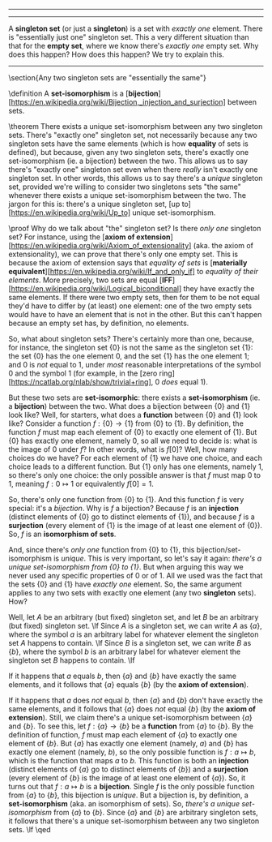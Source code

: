 <!-- py miatex2html.py set_theory03.md  # Output html file (same name)! -->

---------------------------------------------------------------------------------------------------
<!--
\title_page The singleton set is unique
\title_article The singleton set is unique up to unique set-isomorphism
\category0 Set theory
\category1 Zermelo-Fraenkel with Choice
\category2 Functions
\category3 Bijections
-->

---------------------------------------------------------------------------------------------------
A **singleton set** (or just a **singleton**) is a set with *exactly one* element. There is "essentially just one" singleton set.
This a very different situation than that for the **empty set**, where we know there's *exactly one* empty set.
Why does this happen? How does this happen? We try to explain this.

---------------------------------------------------------------------------------------------------
\section{Any two singleton sets are "essentially the same"}

\definition A **set-isomorphism** is a
[**bijection**][https://en.wikipedia.org/wiki/Bijection,_injection_and_surjection]
between sets.

\theorem There exists a unique set-isomorphism between any two singleton sets.
There's "exactly one" singleton set, not necessarily because any two singleton sets have the same elements
(which is how **equality** of sets is defined),
but because, given any two singleton sets, there's exactly one set-isomorphism (ie. a bijection) between the two.
This allows us to say there's "exactly one" singleton set even when there *really* isn't exactly one singleton set.
In other words, this allows us to say there's a *unique* singleton set,
provided we're willing to consider two singletons sets "the same" whenever there exists a unique set-isomorphism between the two.
The jargon for this is: there's a unique singleton set,
[up to][https://en.wikipedia.org/wiki/Up_to]
unique set-isomorphism.

\proof Why do we talk about "the" singleton set? Is there *only one* singleton set?
For instance, using the
[**axiom of extension**][https://en.wikipedia.org/wiki/Axiom_of_extensionality]
(aka. the axiom of extensionality), we can prove that there's only one empty set.
This is because the axiom of extension says that *equality of sets* is
[**materially equivalent**][https://en.wikipedia.org/wiki/If_and_only_if]
to *equality of their elements*. More precisely, two sets are equal
[**IFF**][https://en.wikipedia.org/wiki/Logical_biconditional]
they have exactly the same elements.
If there were two empty sets, then for them to be not equal they'd have to differ by (at least) one element:
one of the two empty sets would have to have an element that is not in the other.
But this can't happen because an empty set has, by definition, no elements.

So, what about singleton sets? There's certainly more than one,
because, for instance, the singleton set $\{0\}$ is not the same as the singleton set $\{1\}$:
the set $\{0\}$ has the one element $0$, and the set $\{1\}$ has the one element $1$;
and $0$ is *not* equal to $1$, under *most* reasonable interpretations of the symbol $0$ and the symbol $1$
(for example, in the
[zero ring][https://ncatlab.org/nlab/show/trivial+ring],
$0$ *does* equal $1$).

But these two sets are **set-isomorphic**: there exists a **set-isomorphism** (ie. a **bijection**) between the two.
What does a bijection between $\{0\}$ and $\{1\}$ look like?
Well, for starters, what does a **function** between $\{0\}$ and $\{1\}$ look like?
Consider a function $f: \{0\} \to \{1\}$ from $\{0\}$ to $\{1\}$.
By definition, the function $f$ must map each element of $\{0\}$ to exactly one element of $\{1\}$.
But $\{0\}$ has exactly one element, namely $0$, so all we need to decide is: what is the image of $0$ under $f$?
In other words, what is $f[0]$? Well, how many choices do we have?
For each element of $\{1\}$ we have one choice, and each choice leads to a different function.
But $\{1\}$ only has one elements, namely $1$, so there's only one choice:
the only possible answer is that $f$ must map $0$ to $1$, meaning $f: 0 \mapsto 1$ or equivalently $f[0] = 1$.

So, there's only one function from $\{0\}$ to $\{1\}$. And this function $f$ is very special: it's a *bijection*.
Why is $f$ a bijection? Because $f$ is an **injection** (distinct elements of $\{0\}$ go to distinct elements of $\{1\}$),
and because $f$ is a **surjection** (every element of $\{1\}$ is the image of at least one element of $\{0\}$).
So, $f$ is an **isomorphism of sets**.

And, since there's *only one* function from $\{0\}$ to $\{1\}$, this bijection/set-isomorphism is *unique*.
This is very important, so let's say it again: *there's a unique set-isomorphism from $\{0\}$ to $\{1\}$*.
But when arguing this way we never used any specific properties of $0$ or of $1$.
All we used was the fact that the sets $\{0\}$ and $\{1\}$ have *exactly one* element.
So, the same argument applies to any two sets with exactly one element (any two **singleton** sets). How?

Well, let $A$ be an arbitrary (but fixed) singleton set, and let $B$ be an arbitrary (but fixed) singleton set. \lf
Since $A$ is a singleton set, we can write $A$ as $\{a\}$, where the symbol $a$ is an arbitrary label for whatever element the singleton set $A$ happens to contain. \lf
Since $B$ is a singleton set, we can write $B$ as $\{b\}$, where the symbol $b$ is an arbitrary label for whatever element the singleton set $B$ happens to contain. \lf

If it happens that $a$ equals $b$, then $\{a\}$ and $\{b\}$ have exactly the same elements, and
it follows that $\{a\}$ equals $\{b\}$ (by the **axiom of extension**).

If it happens that $a$ does *not* equal $b$, then $\{a\}$ and $\{b\}$ don't have exactly the same elements,
and it follows that $\{a\}$ does *not* equal $\{b\}$ (by the **axiom of extension**).
Still, we claim there's a unique set-isomorphism between $\{a\}$ and $\{b\}$.
To see this, let $f: \{a\} \to \{b\}$ be a **function** from $\{a\}$ to $\{b\}$.
By the definition of function, $f$ must map each element of $\{a\}$ to exactly one element of $\{b\}$.
But $\{a\}$ has exactly one element (namely, $a$) and $\{b\}$ has exactly one element (namely, $b$), so the only possible function is $f : a \mapsto b$,
which is the function that maps $a$ to $b$.
This function is both an **injection** (distinct elements of $\{a\}$ go to distinct elements of $\{b\}$) and
a **surjection** (every element of $\{b\}$ is the image of at least one element of $\{a\}$).
So, it turns out that $f: a \mapsto b$ is a **bijection**.
Single $f$ is the only possible function from $\{a\}$ to $\{b\}$, this bijection is *unique*.
But a bijection is, by definition, a **set-isomorphism** (aka. an isomorphism of sets).
So, *there's a unique set-isomorphism* from $\{a\}$ to $\{b\}$.
Since $\{a\}$ and $\{b\}$ are arbitrary singleton sets, it follows that there's a unique set-isomorphism between any two singleton sets. \lf
\qed

